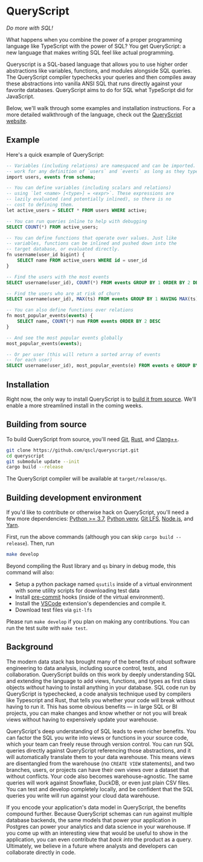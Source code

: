 # QueryScript

_Do more with SQL!_

What happens when you combine the power of a proper programming language like TypeScript with 
the power of SQL? You get QueryScript: a new language that makes writing SQL feel like actual programming.

Queryscript is a SQL-based language that allows you to use higher order abstractions like
variables, functions, and modules alongside SQL queries. The QueryScript compiler typechecks
your queries and then compiles away these abstractions into vanilla ANSI SQL that runs
directly against your favorite databases. QueryScript aims to do for SQL what TypeScript
did for JavaScript.

Below, we'll walk through some examples and installation instructions. For a more detailed walkthrough
of the language, check out the [QueryScript website](https://queryscript.com/).

## Example

Here's a quick example of QueryScript:

```sql
-- Variables (including relations) are namespaced and can be imported. The below queries will
-- work for any definition of `users` and `events` as long as they typecheck.
import users, events from schema;

-- You can define variables (including scalars and relations)
-- using `let <name> [<type>] = <expr>`. These expressions are
-- lazily evaluated (and potentially inlined), so there is no
-- cost to defining them.
let active_users = SELECT * FROM users WHERE active;

-- You can run queries inline to help with debugging
SELECT COUNT(*) FROM active_users;

-- You can define functions that operate over values. Just like
-- variables, functions can be inlined and pushed down into the
-- target database, or evaluated directly.
fn username(user_id bigint) {
    SELECT name FROM active_users WHERE id = user_id
}

-- Find the users with the most events
SELECT username(user_id), COUNT(*) FROM events GROUP BY 1 ORDER BY 2 DESC LIMIT 10;

-- Find the users who are at risk of churn
SELECT username(user_id), MAX(ts) FROM events GROUP BY 1 HAVING MAX(ts) < NOW() - INTERVAL 1 MONTH;

-- You can also define functions over relations
fn most_popular_events(events) {
    SELECT name, COUNT(*) num FROM events ORDER BY 2 DESC
}

-- And see the most popular events globally
most_popular_events(events);

-- Or per user (this will return a sorted array of events
-- for each user)
SELECT username(user_id), most_popular_events(e) FROM events e GROUP BY 1;
```

## Installation

Right now, the only way to install QueryScript is to [build it from source](#building-from-source). We'll enable a more streamlined
install in the coming weeks.

## Building from source

To build QueryScript from source, you'll need [Git](https://git-scm.com/), [Rust](https://www.rust-lang.org/tools/install), and [Clang++](https://clang.llvm.org/).

```bash
git clone https://github.com/qscl/queryscript.git
cd queryscript
git submodule update --init
cargo build --release
```

The QueryScript compiler will be available at `target/release/qs`.

## Building development environment

If you'd like to contribute or otherwise hack on QueryScript, you'll need a few more dependencies: [Python >= 3.7](https://www.python.org/downloads/), [Python venv](https://docs.python.org/3/library/venv.html), [Git LFS](https://git-lfs.com/), [Node.js](https://nodejs.org/en/download/), and [Yarn](https://classic.yarnpkg.com/en/docs/install/).

First, run the above commands (although you can skip `cargo build --release`). Then, run

```bash
make develop
```

Beyond compiling the Rust library and `qs` binary in debug mode, this command will also:

- Setup a python package named `qsutils` inside of a virtual environment with some utility scripts for downloading test data
- Install [pre-commit](https://pre-commit.com/) hooks (inside of the virtual environment).
- Install the [VSCode](https://code.visualstudio.com/) extension's dependencies and compile it.
- Download test files via `git-lfs`

Please run `make develop` if you plan on making any contributions. You can run the test suite with `make test`.

## Background

The modern data stack has brought many of the benefits of robust software engineering to data analysis,
including source control, tests, and collaboration. QueryScript builds on this work by deeply understanding
SQL and extending the language to add views, functions, and types as first class objects _without_ having to
install anything in your database. SQL code run by QueryScript is typechecked, a code analysis technique used
by compilers like Typescript and Rust, that tells you whether your code will break without having to run it.
This has some obvious benefits — in large SQL or BI projects, you can make changes and know whether or not
you will break views without having to expensively update your warehouse.

QueryScript's deep understanding of SQL leads to even richer benefits. You can factor the SQL you write into
views or functions in your source code, which your team can freely reuse through version control. You can run
SQL queries directly against QueryScript referencing those abstractions, and it will automatically translate
them to your data warehouse. This means views are disentangled from the warehouse (no `CREATE VIEW`
statements), and two branches, users, or projects can have their own views over a dataset that without
conflicts. Your code also becomes warehouse-agnostic. The same queries will work against Snowflake, DuckDB,
or even just plain CSV files. You can test and develop completely locally, and be confident that the SQL
queries you write will run against your cloud data warehouse.

If you encode your application's data model in QueryScript, the benefits compound further. Because QueryScript schemas can run against multiple database backends, the same models that
power your application in Postgres can power your analytics and data science in your warehouse. If you
come up with an interesting view that would be useful to show in the application, you can even contribute
that _back into_ the product as a query. Ultimately, we believe in a future where analysts and developers
can collaborate directly in code.
